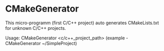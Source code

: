 # CMakeGenerator
This micro-programm (first C/C++ project) auto generates CMakeLists.txt for unknown C/C++ projects.

Usage: CMakeGenerator <c/c++_project_path> (example - CMakeGenerator ~/SimpleProject)
